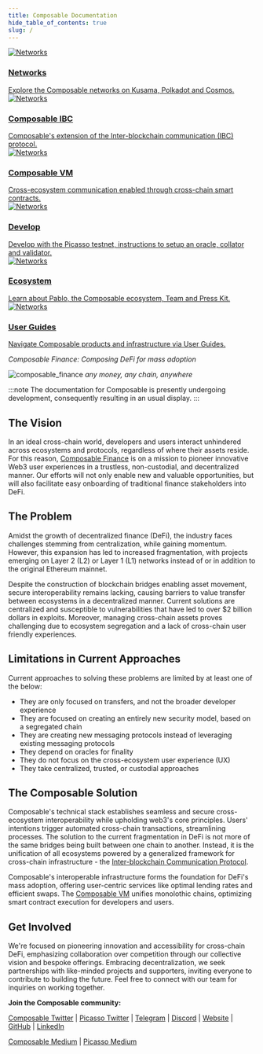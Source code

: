 ```yaml
---
title: Composable Documentation
hide_table_of_contents: true
slug: /
---
```


<div class="container">
  <div class="row">
    <div class="col col--4">
      <a href="/networks/picasso-parachain-overview">
        <div class="card">
          <div class="card__image">
            <img src="https://res.cloudinary.com/dmgmny0ro/image/upload/v1692300392/Frame-1_wkr6kl.png" alt="Networks" alt="Networks"/>
          </div>
          <div class="card__body">
            <h3>Networks</h3>
            Explore the Composable networks on Kusama, Polkadot and Cosmos.
          </div>
        </div>
      </a>
    </div>
    <div class="col col--4">
      <a href="/products/composable-ibc">
        <div class="card">
          <div class="card__image">
            <img src="https://res.cloudinary.com/dmgmny0ro/image/upload/v1696206885/Frame_2_mtjzkc.png" alt="Networks" alt="Composable IBC" />
          </div>
          <div class="card__body">
            <h3>Composable IBC</h3>
              Composable's extension of the Inter-blockchain communication (IBC) protocol.
          </div>
        </div>
      </a>
    </div>
    <div class="col col--4">
      <a href="/products/cvm">
        <div class="card">
          <div class="card__image">
            <img src="https://res.cloudinary.com/dmgmny0ro/image/upload/v1692300391/Frame-3_cb5rl0.png" alt="Networks" alt="Composable VM" />
          </div>
          <div class="card__body">
            <h3>Composable VM</h3>
              Cross-ecosystem communication enabled through cross-chain smart contracts.
          </div>
        </div>
      </a>
    </div>
    <div class="col col--4">
      <a href="/nix">
        <div class="card">
          <div class="card__image">
            <img src="https://res.cloudinary.com/dmgmny0ro/image/upload/v1696206944/Frame_4_gepwoe.png" alt="Networks" alt="Develop" />
          </div>
          <div class="card__body">
            <h3>Develop</h3>
              Develop with the Picasso testnet, instructions to setup an oracle, collator and validator.
          </div>
        </div>
      </a>
    </div>
    <div class="col col--4">
      <a href="/ecosystem/composable-ecosystem">
        <div class="card">
          <div class="card__image">
            <img src="https://res.cloudinary.com/dmgmny0ro/image/upload/v1692300391/Frame-5_lyc6as.png" alt="Networks" alt="Networks" />
          </div>
          <div class="card__body">
            <h3>Ecosystem</h3>
             Learn about Pablo, the Composable ecosystem, Team and Press Kit. 
          </div>
        </div>
      </a>
    </div>
    <div class="col col--4">
      <a href="/user-guides">
        <div class="card">
          <div class="card__image">
            <img src="https://res.cloudinary.com/dmgmny0ro/image/upload/v1692300392/Frame-6_tscayb.png" alt="Networks" alt="Networks" />
          </div>
          <div class="card__body">
            <h3>User Guides</h3>
              Navigate Composable products and infrastructure via User Guides.
          </div>
        </div>
      </a>
    </div>
  </div>
</div>




*Composable Finance: Composing DeFi for mass adoption*

![composable_finance](./composable-face-banner.png)
*any money, any chain, anywhere*

:::note
The documentation for Composable is presently undergoing development, consequently resulting in an usual display.
:::
## The Vision

In an ideal cross-chain world, developers and users interact unhindered across ecosystems and protocols, regardless of 
where their assets reside. For this reason, [Composable Finance](https://www.composable.finance/) 
is on a mission to pioneer innovative Web3 user experiences in a trustless, non-custodial, and decentralized manner. 
Our efforts will not only enable new and valuable opportunities, but will also facilitate easy onboarding of traditional
finance stakeholders into DeFi.

## The Problem

Amidst the growth of decentralized finance (DeFi), the industry faces challenges stemming from centralization, while gaining momentum. However, this expansion has led to increased fragmentation, with projects emerging on Layer 2 (L2) or Layer 1 (L1) networks instead of or in addition to the original Ethereum mainnet.

Despite the construction of blockchain bridges enabling asset movement, secure interoperability remains lacking, causing barriers to value transfer between ecosystems in a decentralized manner. Current solutions are centralized and susceptible to vulnerabilities that have led to over $2 billion dollars in exploits. Moreover, managing cross-chain assets proves challenging due to ecosystem segregation and a lack of cross-chain user friendly experiences. 

## Limitations in Current Approaches
Current approaches to solving these problems are limited by at least one of the below:
- They are only focused on transfers, and not the broader developer experience
- They are focused on creating an entirely new security model, based on a segregated chain
- They are creating new messaging protocols instead of leveraging existing messaging protocols
- They depend on oracles for finality
- They do not focus on the cross-ecosystem user experience (UX)
- They take centralized, trusted, or custodial approaches

## The Composable Solution

Composable's technical stack establishes seamless and secure cross-ecosystem interoperability while upholding web3's core principles. Users' intentions trigger automated cross-chain transactions, streamlining processes. The solution to the current fragmentation in DeFi is not more of the same bridges being built between one chain to another. Instead, it is the unification of all ecosystems powered by a generalized framework for cross-chain infrastructure - the [Inter-blockchain Communication Protocol](https://ibcprotocol.org/). 

Composable's interoperable infrastructure forms the foundation for DeFi's mass adoption, offering user-centric services like optimal lending rates and efficient swaps. The [Composable VM](./products/cvm.md) unifies monolothic chains, optimizing smart contract execution for developers and users.

## Get Involved

We're focused on pioneering innovation and accessibility for cross-chain DeFi, emphasizing collaboration over competition through our collective vision and bespoke offerings. Embracing decentralization, we seek partnerships with like-minded projects and supporters, inviting everyone to contribute to building the future. Feel free to connect with our team for inquiries on working together.

**Join the Composable community:**

[Composable Twitter](https://twitter.com/ComposableFin) | [Picasso Twitter](https://twitter.com/Picasso_Network) | 
[Telegram](https://t.me/composable_chat) | [Discord](https://discord.com/invite/composable) | 
[Website](https://www.composable.finance/) | [GitHub](https://github.com/ComposableFi) | 
[LinkedIn](https://www.linkedin.com/company/composable-finance/)

[Composable Medium](https://composablefi.medium.com/about) | [Picasso Medium](https://medium.com/@picasso_network)